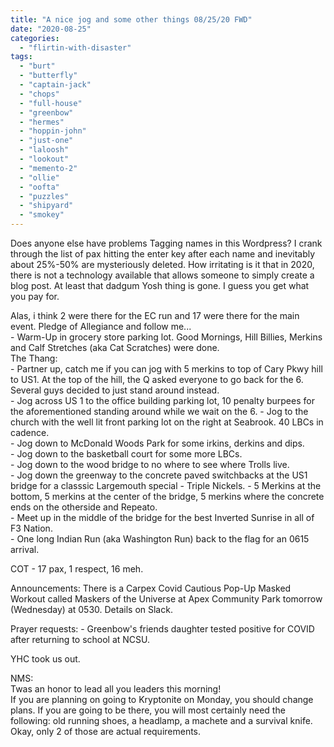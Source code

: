 ```yaml
---
title: "A nice jog and some other things 08/25/20 FWD"
date: "2020-08-25"
categories: 
  - "flirtin-with-disaster"
tags: 
  - "burt"
  - "butterfly"
  - "captain-jack"
  - "chops"
  - "full-house"
  - "greenbow"
  - "hermes"
  - "hoppin-john"
  - "just-one"
  - "laloosh"
  - "lookout"
  - "memento-2"
  - "ollie"
  - "oofta"
  - "puzzles"
  - "shipyard"
  - "smokey"
---
```


Does anyone else have problems Tagging names in this Wordpress? I crank through the list of pax hitting the enter key after each name and inevitably about 25%-50% are mysteriously deleted. How irritating is it that in 2020, there is not a technology available that allows someone to simply create a blog post. At least that dadgum Yosh thing is gone. I guess you get what you pay for.  
  
Alas, i think 2 were there for the EC run and 17 were there for the main event. Pledge of Allegiance and follow me...  
\- Warm-Up in grocery store parking lot. Good Mornings, Hill Billies, Merkins and Calf Stretches (aka Cat Scratches) were done.  
The Thang:  
\- Partner up, catch me if you can jog with 5 merkins to top of Cary Pkwy hill to US1. At the top of the hill, the Q asked everyone to go back for the 6. Several guys decided to just stand around instead.  
\- Jog across US 1 to the office building parking lot, 10 penalty burpees for the aforementioned standing around while we wait on the 6. 
\- Jog to the church with the well lit front parking lot on the right at Seabrook. 40 LBCs in cadence.  
\- Jog down to McDonald Woods Park for some irkins, derkins and dips.  
\- Jog down to the basketball court for some more LBCs.  
\- Jog down to the wood bridge to no where to see where Trolls live.  
\- Jog down the greenway to the concrete paved switchbacks at the US1 bridge for a classsic Largemouth special - Triple Nickels. - 5 Merkins at the bottom, 5 merkins at the center of the bridge, 5 merkins where the concrete ends on the otherside and Repeato.  
\- Meet up in the middle of the bridge for the best Inverted Sunrise in all of F3 Nation.  
\- One long Indian Run (aka Washington Run) back to the flag for an 0615 arrival.

COT - 17 pax, 1 respect, 16 meh.

Announcements: There is a Carpex Covid Cautious Pop-Up Masked Workout called Maskers of the Universe at Apex Community Park tomorrow (Wednesday) at 0530. Details on Slack.

Prayer requests: - Greenbow's friends daughter tested positive for COVID after returning to school at NCSU.  
  
YHC took us out.  
  
NMS:  
Twas an honor to lead all you leaders this morning!  
If you are planning on going to Kryptonite on Monday, you should change plans. If you are going to be there, you will most certainly need the following: old running shoes, a headlamp, a machete and a survival knife. Okay, only 2 of those are actual requirements.
